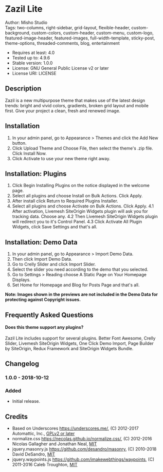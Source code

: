 # Zazil Lite

Author: Misho Studio  
Tags: two-columns, right-sidebar, grid-layout, flexible-header, custom-background, custom-colors, custom-header,
custom-menu, custom-logo, featured-image-header, featured-images, full-width-template, sticky-post, theme-options,
threaded-comments, blog, entertainment

- Requires at least: 4.0
- Tested up to: 4.9.6
- Stable version: 1.0.0
- License: GNU General Public License v2 or later
- License URI: LICENSE

## Description

Zazil is a new multipurpose theme that makes use of the latest design trends: bright and vivid colors,
gradients, broken grid layout and mobile first. Give your project a clean, fresh and renewed image.

## Installation

1. In your admin panel, go to Appearance > Themes and click the Add New button.
2. Click Upload Theme and Choose File, then select the theme's .zip file. Click Install Now.
3. Click Activate to use your new theme right away.

## Installation: Plugins

1. Click Begin Installing Plugins on the notice displayed in the welcome page.
2. Select all plugins and choose Install on Bulk Actions. Click Apply.
3. After install click Return to Required Plugins Installer.
4. Select all plugins and choose Activate on Bulk Actions. Click Apply.
    4.1 After activation, Livemesh SiteOrigin Widgets plugin will ask you for tracking data. Choose any.
    4.2 Then Livemesh SiteOrigin Widgets plugin will redirect you to it's Control Panel.
    4.3 Click Activate All Plugin Widgets, click Save Settings and that's all.

## Installation: Demo Data

1. In your admin panel, go to Appearance > Import Demo Data.
2. Then click Import Demo Data.
3. Go to Crelly Slider and click Import Slider.
4. Select the slider you need according to the demo that you selected.
5. Go to Settings > Reading choose A Static Page on Your Homepage Displays.
6. Set Home for Homepage and Blog for Posts Page and that's all.

**Note: Images shown in the previews are not included in the Demo Data for protecting against Copyright issues.**

## Frequently Asked Questions

#### Does this theme support any plugins?

Zazil Lite includes support for several plugins. Better Font Awesome, Crelly Slider, Livemesh SiteOrigin Widgets,
One Click Demo Import, Page Builder by SiteOrigin, Redux Framework and SiteOrigin Widgets Bundle.

## Changelog

### 1.0.0 - 2018-10-12
### Added
- Initial release.

## Credits

- Based on Underscores https://underscores.me/, (C) 2012-2017 Automattic, Inc., [GPLv2 or later](https://www.gnu.org/licenses/gpl-2.0.html)
- normalize.css https://necolas.github.io/normalize.css/, (C) 2012-2016 Nicolas Gallagher and Jonathan Neal, [MIT](https://opensource.org/licenses/MIT)
- jquery.masonry.js https://github.com/desandro/masonry, (C) 2010-2018 David DeSandro, [MIT](https://opensource.org/licenses/MIT)
- jquery.waypoints.js https://github.com/imakewebthings/waypoints, (C) 2011-2016 Caleb Troughton, [MIT](https://opensource.org/licenses/MIT)